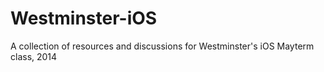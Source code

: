 Westminster-iOS
===============

A collection of resources and discussions for Westminster's iOS Mayterm class, 2014
